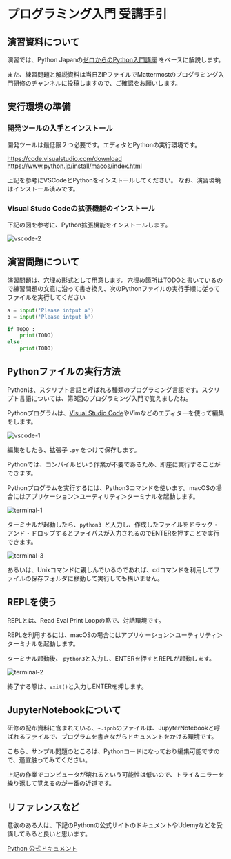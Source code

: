 # プログラミング入門 受講手引

## 演習資料について

演習では、Python Japanの[ゼロからのPython入門講座](https://www.python.jp/train/index.html) をベースに解説します。

また、練習問題と解説資料は当日ZIPファイルでMattermostのプログラミング入門研修のチャンネルに投稿しますので、ご確認をお願いします。

## 実行環境の準備

### 開発ツールの入手とインストール

開発ツールは最低限２つ必要です。エディタとPythonの実行環境です。

https://code.visualstudio.com/download
https://www.python.jp/install/macos/index.html

上記を参考にVSCodeとPythonをインストールしてください。
なお、演習環境はインストール済みです。

### Visual Studo Codeの拡張機能のインストール

下記の図を参考に、Python拡張機能をインストールします。

![vscode-2](./07_Pythonプログラミング入門.assets/vscode-2.png)

## 演習問題について

演習問題は、穴埋め形式として用意します。穴埋め箇所はTODOと書いているので練習問題の文意に沿って書き換え、次のPythonファイルの実行手順に従ってファイルを実行してください

```py
a = input('Please intput a')
b = input('Please intput b')

if TODO :
    print(TODO)
else:
    print(TODO)

```

## Pythonファイルの実行方法

Pythonは、スクリプト言語と呼ばれる種類のプログラミング言語です。スクリプト言語については、第3回のプログラミング入門で覚えましたね。

Pythonプログラムは、[Visual Studio Code](https://azure.microsoft.com/ja-jp/products/visual-studio-code/)やVimなどのエディターを使って編集をします。

![vscode-1](./07_Pythonプログラミング入門.assets/vscode-1.png)

編集をしたら、拡張子 `.py` をつけて保存します。

Pythonでは、コンパイルという作業が不要であるため、即座に実行することができます。

Pythonプログラムを実行するには、Python3コマンドを使います。macOSの場合にはアプリケーション＞ユーティリティ＞ターミナルを起動します。

![terminal-1](./07_Pythonプログラミング入門.assets/terminal-1.png)

ターミナルが起動したら、`python3 `と入力し、作成したファイルをドラッグ・アンド・ドロップするとファイパスが入力されるのでENTERを押すことで実行できます。

![terminal-3](./07_Pythonプログラミング入門.assets/terminal-3.png)

あるいは、Unixコマンドに親しんでいるのであれば、cdコマンドを利用してファイルの保存フォルダに移動して実行しても構いません。

## REPLを使う

REPLとは、Read Eval Print Loopの略で、対話環境です。

REPLを利用するには、macOSの場合にはアプリケーション＞ユーティリティ＞ターミナルを起動します。

ターミナル起動後、 `python3`と入力し、ENTERを押すとREPLが起動します。

![terminal-2](./07_Pythonプログラミング入門.assets/terminal-2.png)

終了する際は、`exit()`と入力しENTERを押します。

## JupyterNotebookについて

研修の配布資料に含まれている、`~.ipnb`のファイルは、JupyterNotebookと呼ばれるファイルで、プログラムを書きながらドキュメントをかける環境です。

こちら、サンプル問題のところは、Pythonコードになっており編集可能ですので、適宜触ってみてください。

上記の作業でコンピュータが壊れるという可能性は低いので、トライ＆エラーを繰り返して覚えるのが一番の近道です。

## リファレンスなど

意欲のある人は、下記のPythonの公式サイトのドキュメントやUdemyなどを受講してみると良いと思います。

[Python 公式ドキュメント](https://docs.python.org/ja/3/)